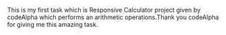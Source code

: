 This is my first task which is Responsive Calculator project given by codeAlpha which performs an arithmetic operations.Thank you codeAlpha for giving me this amazing task.
